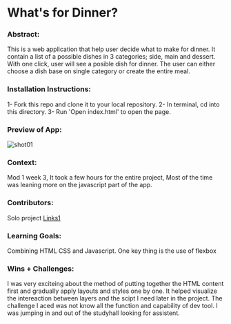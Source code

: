 # What's for Dinner? 

### Abstract:
[//]: <> 
This is a web application that help user decide what to make for dinner. It contain a list of a possible dishes in 3 categories; side, main and dessert. With one click, user will see a posible dish for dinner. The user can either choose a dish base on single category or create the entire meal. 

### Installation Instructions:
[//]: <>
1- Fork this repo and clone it to your local repository.
2- In terminal, cd into this directory.
3- Run 'Open index.html' to open the page.

### Preview of App:
[//]: <> 
![shot01](./assets/projScreenshot.png)

### Context:
[//]: <> 
Mod 1 week 3, It took a few hours for the entire project, Most of the time was leaning more on the javascript part of the app.

### Contributors:
[//]: <> 
Solo project [Links1](https://github.com/pattpjy/whats-for-dinner)

### Learning Goals:
[//]: <> 
Combining HTML CSS and Javascript. One key thing is the use of flexbox

### Wins + Challenges:
[//]: <> 
I was very exciteing about the method of putting together the HTML content first and gradually apply layouts and styles one by one. It helped visualize the intereaction between layers and the scipt I need later in the project.
The challenge I aced was not know all the function and capability of dev tool. I was jumping in and out of the studyhall looking for assistent. 

